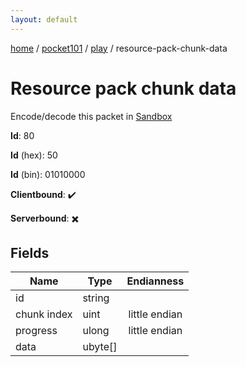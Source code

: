 ```yaml
---
layout: default
---
```


[home](/)  /  [pocket101](/protocol/pocket101)  /  [play](/protocol/pocket101/play)  /  resource-pack-chunk-data

# Resource pack chunk data

Encode/decode this packet in [Sandbox](../../../sandbox/pocket101#Play.ResourcePackChunkData)

**Id**: 80

**Id** (hex): 50

**Id** (bin): 01010000

**Clientbound**: ✔️

**Serverbound**: ✖️

## Fields

Name | Type | Endianness
---|---|:---:
id | string | 
chunk index | uint | little endian
progress | ulong | little endian
data | ubyte[] |
